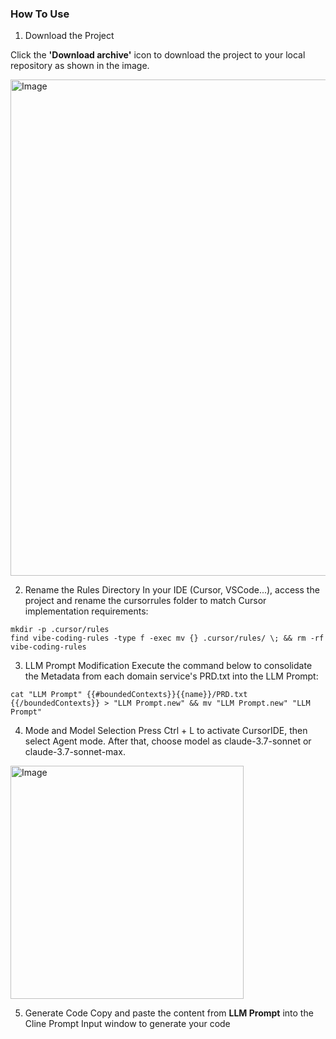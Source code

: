 ### How To Use

1. Download the Project

Click the **'Download archive'** icon to download the project to your local repository as shown in the image.

<img width="794" alt="Image" src="https://github.com/user-attachments/assets/042bfe89-0305-4330-9709-aeaf12b12002" />

2. Rename the Rules Directory
In your IDE (Cursor, VSCode...), access the project and rename the cursorrules folder to match Cursor implementation requirements:

```
mkdir -p .cursor/rules
find vibe-coding-rules -type f -exec mv {} .cursor/rules/ \; && rm -rf vibe-coding-rules
```

3. LLM Prompt Modification
Execute the command below to consolidate the Metadata from each domain service's PRD.txt into the LLM Prompt:
```
cat "LLM Prompt" {{#boundedContexts}}{{name}}/PRD.txt {{/boundedContexts}} > "LLM Prompt.new" && mv "LLM Prompt.new" "LLM Prompt"
```

4. Mode and Model Selection 
Press Ctrl + L to activate CursorIDE, then select Agent mode. After that, choose model as claude-3.7-sonnet or claude-3.7-sonnet-max.

<img width="373" alt="Image" src="https://github.com/user-attachments/assets/afe44a5e-458e-4afd-99dc-e44e92953bc1" />

5. Generate Code
Copy and paste the content from **LLM Prompt** into the Cline Prompt Input window to generate your code
